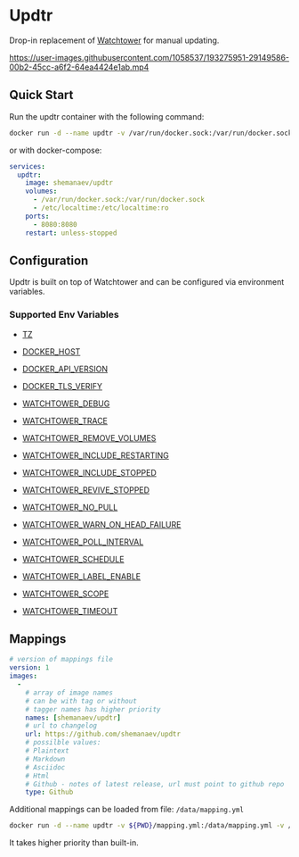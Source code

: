 # Updtr

Drop-in replacement of [Watchtower](https://github.com/containrrr/watchtower) for manual updating.


https://user-images.githubusercontent.com/1058537/193275951-29149586-00b2-45cc-a6f2-64ea4424e1ab.mp4


## Quick Start

Run the updtr container with the following command:

```bash
docker run -d --name updtr -v /var/run/docker.sock:/var/run/docker.sock shemanaev/updtr
```

or with docker-compose:

```yaml
services:
  updtr:
    image: shemanaev/updtr
    volumes:
      - /var/run/docker.sock:/var/run/docker.sock
      - /etc/localtime:/etc/localtime:ro
    ports:
      - 8080:8080
    restart: unless-stopped
```

## Configuration

Updtr is built on top of Watchtower and can be configured via environment variables.

### Supported Env Variables

- [TZ](https://containrrr.dev/watchtower/arguments/#time_zone)

- [DOCKER_HOST](https://containrrr.dev/watchtower/arguments/#docker_host)
- [DOCKER_API_VERSION](https://containrrr.dev/watchtower/arguments/#docker_api_version)
- [DOCKER_TLS_VERIFY](https://containrrr.dev/watchtower/arguments/#tls_verification)

- [WATCHTOWER_DEBUG](https://containrrr.dev/watchtower/arguments/#debug)
- [WATCHTOWER_TRACE](https://containrrr.dev/watchtower/arguments/#trace)

- [WATCHTOWER_REMOVE_VOLUMES](https://containrrr.dev/watchtower/arguments/#remove_attached_volumes)
- [WATCHTOWER_INCLUDE_RESTARTING](https://containrrr.dev/watchtower/arguments/#include_restarting)
- [WATCHTOWER_INCLUDE_STOPPED](https://containrrr.dev/watchtower/arguments/#include_stopped)
- [WATCHTOWER_REVIVE_STOPPED](https://containrrr.dev/watchtower/arguments/#revive_stopped)
- [WATCHTOWER_NO_PULL](https://containrrr.dev/watchtower/arguments/#without_pulling_new_images)
- [WATCHTOWER_WARN_ON_HEAD_FAILURE](https://containrrr.dev/watchtower/arguments/#head_failure_warnings)

- [WATCHTOWER_POLL_INTERVAL](https://containrrr.dev/watchtower/arguments/#poll_interval)
- [WATCHTOWER_SCHEDULE](https://containrrr.dev/watchtower/arguments/#scheduling)
- [WATCHTOWER_LABEL_ENABLE](https://containrrr.dev/watchtower/arguments/#filter_by_enable_label)
- [WATCHTOWER_SCOPE](https://containrrr.dev/watchtower/arguments/#filter_by_scope)
- [WATCHTOWER_TIMEOUT](https://containrrr.dev/watchtower/arguments/#wait_until_timeout)

## Mappings

```yaml
# version of mappings file
version: 1
images:
  -
    # array of image names
    # can be with tag or without
    # tagger names has higher priority
    names: [shemanaev/updtr]
    # url to changelog
    url: https://github.com/shemanaev/updtr
    # possilble values:
    # Plaintext
    # Markdown
    # Asciidoc
    # Html
    # Github - notes of latest release, url must point to github repo
    type: Github
```

Additional mappings can be loaded from file:
`/data/mapping.yml`

```bash
docker run -d --name updtr -v ${PWD}/mapping.yml:/data/mapping.yml -v /var/run/docker.sock:/var/run/docker.sock shemanaev/updtr
```

It takes higher priority than built-in.
